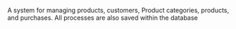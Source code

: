 A system for managing products, customers, Product categories, products, and purchases. All processes are also saved within the database
